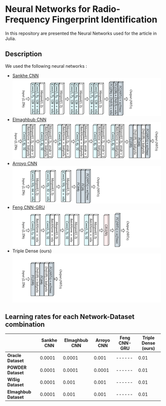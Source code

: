 # Neural Networks for Radio-Frequency Fingerprint Identification 

In this repository are presented the Neural Networks used for the article in Julia. 

## Description

We used the following neural networks :
- [Sankhe CNN](https://ieeexplore.ieee.org/document/8882379)
![](Illustrations/Sankhe.png)
- [Elmaghbub CNN](https://arxiv.org/abs/2308.04467) 
![](Illustrations/Elmaghbub.png)
- [Arroyo CNN](https://www.mdpi.com/1424-8220/22/6/2111)
![](Illustrations/Arroyo.png)
- [Feng CNN-GRU](https://ieeexplore.ieee.org/document/9851177) 
![](Illustrations/Feng.png)
- Triple Dense (ours)
![](Illustrations/TripleDense.png)

## Learning rates for each Network-Dataset combination

|                     | **Sankhe CNN** | **Elmaghbub CNN** | **Arroyo CNN** | **Feng CNN-GRU** | **Triple Dense (ours)** |
|---------------------|----------------|-------------------|-----------------|------------------|------------------------|
| **Oracle Dataset**  | 0.0001         | 0.0001            | 0.001          | ------           |  0.01                 |
| **POWDER Dataset**  | 0.0001         | 0.0001            | 0.0001          | ------           | 0.01                 |
| **WiSig Dataset**   | 0.0001        | 0.001            | 0.001          | ------           | 0.01                 |
| **Elmaghbub Dataset**| 0.0001        | 0.001            | 0.001          | ------           | 0.01                 |

